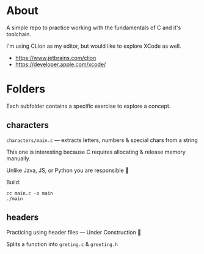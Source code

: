 # About

A simple repo to practice working with the fundamentals of C and it's toolchain.

I'm using CLion as my editor, but would like to explore XCode as well.
* https://www.jetbrains.com/clion
* https://developer.apple.com/xcode/

# Folders

Each subfolder contains a specific exercise to explore a concept.

## characters

`characters/main.c` — extracts letters, numbers & special chars from a string

This one is interesting because C requires allocating & release memory manually.

Unlike Java, JS, or Python you are responsible 🥲

Build:

```shell
cc main.c -o main
./main
```

## headers

Practicing using header files — Under Construction 🚧

Splits a function into `greting.c` & `greeting.h`
